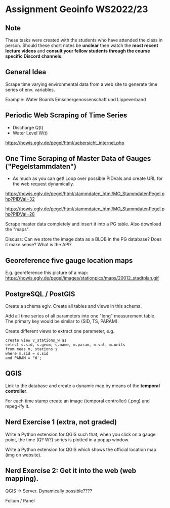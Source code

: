 # Assignment Geoinfo WS2022/23

## Note

These tasks were created with the students who have attended the class in person. Should these short notes be **unclear** then watch the **most recent lecture videos** and **consult your fellow students through the course specific Discord channels**.

## General Idea

Scrape time varying environmental data from a web site to generate time series of env. variables.

Example: Water Boards Emschergenossenschaft und Lippeverband 

## Periodic Web Scraping of Time Series 
* Discharge Q(t)
* Water Level W(t) 

https://howis.eglv.de/pegel/html/uebersicht_internet.php

## One Time Scraping of Master Data of Gauges ("Pegelstammdaten")

* As much as you can get! Loop over possible PIDVals and create URL for the web request dynamically.

https://howis.eglv.de/pegel/html/stammdaten_html/MO_StammdatenPegel.php?PIDVal=32

https://howis.eglv.de/pegel/html/stammdaten_html/MO_StammdatenPegel.php?PIDVal=28

Scrape master data completely and insert it into a PG table. Also download the "maps".

Discuss: Can we store the image data as a BLOB in the PG database? Does it make sense? What is the API?

## Georeference five gauge location maps 

E.g. georeference this picture of a map: https://howis.eglv.de/pegel/images/stationpics/maps/20012_stadtplan.gif

## PostgreSQL / PostGIS

Create a schema eglv. Create all tables and views in this schema. 

Add all time series of all parameters into one "long" measurement table. The primary key would be similar to (SID, TS, PARAM).

Create different views to extract one parameter, e.g. 
```
create view v_stations_w as
select s.sid, s.geom, s.name, m.param, m.val, m.units 
from meas m, stations s 
where m.sid = s.sid 
and PARAM = 'W';
```

## QGIS

Link to the database and create a dynamic map by means of the **temporal controller**.

For each time stamp create an image (temporal controller) (.png) and mpeg-ify it.  

## Nerd Exercise 1 (extra, not graded)

Write a Python extension for QGIS such that, when you click on a gauge point, the time (Q? W?) series is plotted in a popup window.

Write a Python extension for QGIS which shows the official location map (img on website).

## Nerd Exercise 2: Get it into the web (web mapping).

QGIS -> Server. Dynamically possible????

Folium / Panel 

